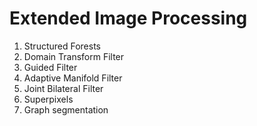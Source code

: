 Extended Image Processing
=========================

1. Structured Forests 
2. Domain Transform Filter
3. Guided Filter
4. Adaptive Manifold Filter
5. Joint Bilateral Filter
6. Superpixels
7. Graph segmentation
